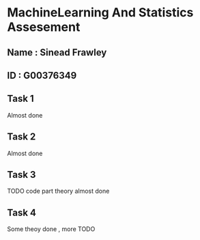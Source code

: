 # MachineLearning And Statistics Assesement

## Name : Sinead Frawley
## ID : G00376349

## Task 1

Almost done 


## Task 2

Almost done 


## Task 3 

TODO code part theory almost done 

## Task 4 

Some theoy done , more TODO




